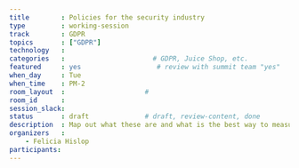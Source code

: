 ```yaml
---
title        : Policies for the security industry
type         : working-session
track        : GDPR
topics       : ["GDPR"]
technology   :
categories   :                      # GDPR, Juice Shop, etc.
featured     : yes                   # review with summit team "yes"
when_day     : Tue
when_time    : PM-2
room_layout  :                    #
room_id      :
session_slack:
status       : draft              # draft, review-content, done
description  : Map out what these are and what is the best way to measure them
organizers   :
    - Felicia Hislop
participants:
---
```


<!--(add intro)

## WHY

(...)

## What

(...)

## Outcomes

(...)

## References

(...)-->
